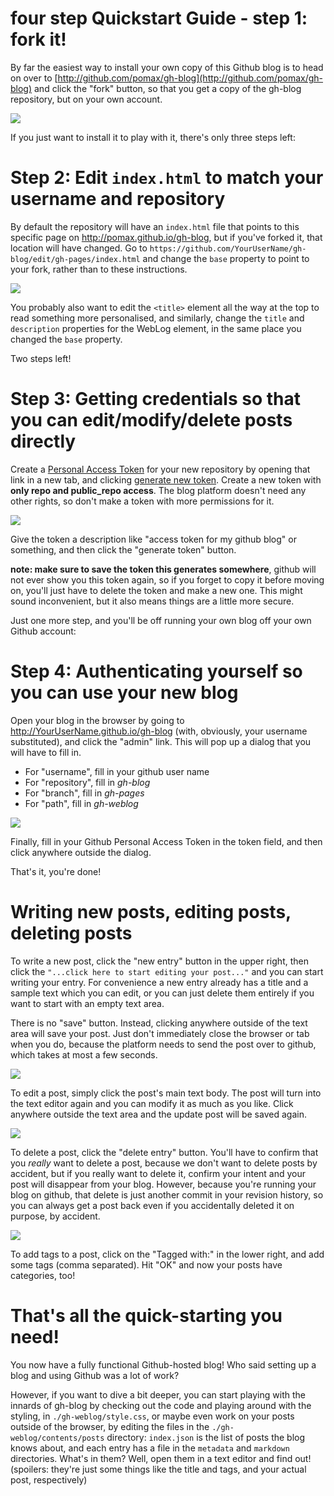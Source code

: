 # four step Quickstart Guide - step 1: fork it!

By far the easiest way to install your own copy of this Github blog is to head on over to [http://github.com/pomax/gh-blog](http://github.com/pomax/gh-blog) and click the "fork" button, so that you get a copy of the gh-blog repository, but on your own account. 

<img src="gh-weblog/images/fork.png" class="border">

If you just want to install it to play with it, there's only three steps left:

# Step 2: Edit `index.html` to match your username and repository

By default the repository will have an `index.html` file that points to this specific page on http://pomax.github.io/gh-blog, but if you've forked it, that location will have changed. Go to `https://github.com/YourUserName/gh-blog/edit/gh-pages/index.html` and change the `base` property to point to your fork, rather than to these instructions.

<img src="gh-weblog/images/change-values.png" class="border">

You probably also want to edit the `<title>` element all the way at the top to read something more personalised, and similarly, change the `title` and `description` properties for the WebLog element, in the same place you changed the `base` property.

Two steps left!

# Step 3: Getting credentials so that you can edit/modify/delete posts directly

Create a [Personal Access Token](https://github.com/settings/applications) for your new repository by opening that link in a new tab, and clicking [generate new token](https://github.com/settings/tokens/new). Create a new token with **only repo and public_repo access**. The blog platform doesn't need any other rights, so don't make a token with more permissions for it.

<img src="gh-weblog/images/permissions.png" class="border">

Give the token a description like "access token for my github blog" or something, and then click the "generate token" button.

**note: make sure to save the token this generates somewhere**, github will not ever show you this token again, so if you forget to copy it before moving on, you'll just have to delete the token and make a new one. This might sound inconvenient, but it also means things are a little more secure.

Just one more step, and you'll be off running your own blog off your own Github account:

# Step 4: Authenticating yourself so you can use your new blog

Open your blog in the browser by going to http://YourUserName.github.io/gh-blog (with, obviously, your username substituted), and click the "admin" link. This will pop up a dialog that you will have to fill in.

- For "username", fill in your github user name
- For "repository", fill in *gh-blog*
- For "branch", fill in *gh-pages*
- For "path", fill in *gh-weblog*

<img src="gh-weblog/images/admin-panel.png" class="border">

Finally, fill in your Github Personal Access Token in the token field, and then click anywhere outside the dialog.

That's it, you're done!

# Writing new posts, editing posts, deleting posts

To write a new post, click the "new entry" button in the upper right, then click the `"...click here to start editing your post..."` and you can start writing your entry. For convenience a new entry already has a title and a sample text which you can edit, or you can just delete them entirely if you want to start with an empty text area.

There is no "save" button. Instead, clicking anywhere outside of the text area will save your post. Just don't immediately close the browser or tab when you do, because the platform needs to send the post over to github, which takes at most a few seconds.

<img src="gh-weblog/images/commit.png" class="border">

To edit a post, simply click the post's main text body. The post will turn into the text editor again and you can modify it as much as you like. Click anywhere outside the text area and the update post will be saved again.

<img src="gh-weblog/images/edit.png" class="border">

To delete a post, click the "delete entry" button. You'll have to confirm that you *really* want to delete a post, because we don't want to delete posts by accident, but if you really want to delete it, confirm your intent and your post will disappear from your blog. However, because you're running your blog on github, that delete is just another commit in your revision history, so you can always get a post back even if you accidentally deleted it on purpose, by accident.

<img src="gh-weblog/images/delete.png" class="border">

To add tags to a post, click on the "Tagged with:" in the lower right, and add some tags (comma separated). Hit "OK" and now your posts have categories, too!

# That's all the quick-starting you need!

You now have a fully functional Github-hosted blog! Who said setting up a blog and using Github was a lot of work?

However, if you want to dive a bit deeper, you can start playing with the innards of gh-blog by checking out the code and playing around with the styling, in `./gh-weblog/style.css`, or maybe even work on your posts outside of the browser, by editing the files in the `./gh-weblog/contents/posts` directory: `index.json` is the list of posts the blog knows about, and each entry has a file in the `metadata` and `markdown` directories. What's in them? Well, open them in a text editor and find out! (spoilers: they're just some things like the title and tags, and your actual post, respectively)